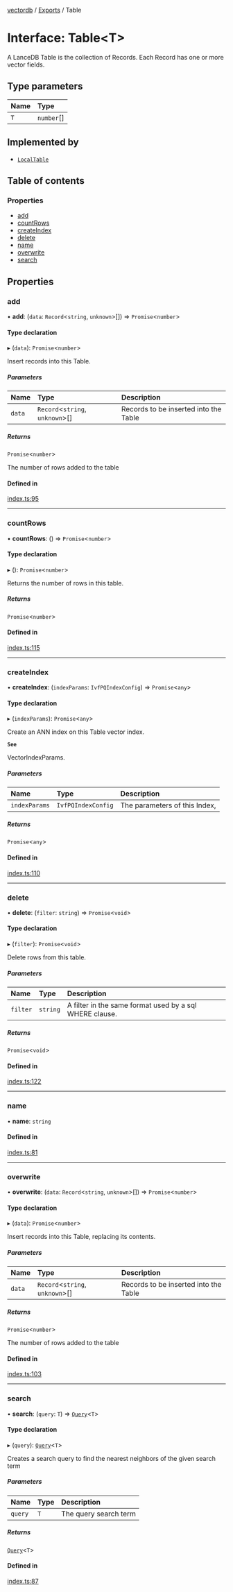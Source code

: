 [vectordb](../README.md) / [Exports](../modules.md) / Table

# Interface: Table<T\>

A LanceDB Table is the collection of Records. Each Record has one or more vector fields.

## Type parameters

| Name | Type |
| :------ | :------ |
| `T` | `number`[] |

## Implemented by

- [`LocalTable`](../classes/LocalTable.md)

## Table of contents

### Properties

- [add](Table.md#add)
- [countRows](Table.md#countrows)
- [createIndex](Table.md#createindex)
- [delete](Table.md#delete)
- [name](Table.md#name)
- [overwrite](Table.md#overwrite)
- [search](Table.md#search)

## Properties

### add

• **add**: (`data`: `Record`<`string`, `unknown`\>[]) => `Promise`<`number`\>

#### Type declaration

▸ (`data`): `Promise`<`number`\>

Insert records into this Table.

##### Parameters

| Name | Type | Description |
| :------ | :------ | :------ |
| `data` | `Record`<`string`, `unknown`\>[] | Records to be inserted into the Table |

##### Returns

`Promise`<`number`\>

The number of rows added to the table

#### Defined in

[index.ts:95](https://github.com/lancedb/lancedb/blob/7247834/node/src/index.ts#L95)

___

### countRows

• **countRows**: () => `Promise`<`number`\>

#### Type declaration

▸ (): `Promise`<`number`\>

Returns the number of rows in this table.

##### Returns

`Promise`<`number`\>

#### Defined in

[index.ts:115](https://github.com/lancedb/lancedb/blob/7247834/node/src/index.ts#L115)

___

### createIndex

• **createIndex**: (`indexParams`: `IvfPQIndexConfig`) => `Promise`<`any`\>

#### Type declaration

▸ (`indexParams`): `Promise`<`any`\>

Create an ANN index on this Table vector index.

**`See`**

VectorIndexParams.

##### Parameters

| Name | Type | Description |
| :------ | :------ | :------ |
| `indexParams` | `IvfPQIndexConfig` | The parameters of this Index, |

##### Returns

`Promise`<`any`\>

#### Defined in

[index.ts:110](https://github.com/lancedb/lancedb/blob/7247834/node/src/index.ts#L110)

___

### delete

• **delete**: (`filter`: `string`) => `Promise`<`void`\>

#### Type declaration

▸ (`filter`): `Promise`<`void`\>

Delete rows from this table.

##### Parameters

| Name | Type | Description |
| :------ | :------ | :------ |
| `filter` | `string` | A filter in the same format used by a sql WHERE clause. |

##### Returns

`Promise`<`void`\>

#### Defined in

[index.ts:122](https://github.com/lancedb/lancedb/blob/7247834/node/src/index.ts#L122)

___

### name

• **name**: `string`

#### Defined in

[index.ts:81](https://github.com/lancedb/lancedb/blob/7247834/node/src/index.ts#L81)

___

### overwrite

• **overwrite**: (`data`: `Record`<`string`, `unknown`\>[]) => `Promise`<`number`\>

#### Type declaration

▸ (`data`): `Promise`<`number`\>

Insert records into this Table, replacing its contents.

##### Parameters

| Name | Type | Description |
| :------ | :------ | :------ |
| `data` | `Record`<`string`, `unknown`\>[] | Records to be inserted into the Table |

##### Returns

`Promise`<`number`\>

The number of rows added to the table

#### Defined in

[index.ts:103](https://github.com/lancedb/lancedb/blob/7247834/node/src/index.ts#L103)

___

### search

• **search**: (`query`: `T`) => [`Query`](../classes/Query.md)<`T`\>

#### Type declaration

▸ (`query`): [`Query`](../classes/Query.md)<`T`\>

Creates a search query to find the nearest neighbors of the given search term

##### Parameters

| Name | Type | Description |
| :------ | :------ | :------ |
| `query` | `T` | The query search term |

##### Returns

[`Query`](../classes/Query.md)<`T`\>

#### Defined in

[index.ts:87](https://github.com/lancedb/lancedb/blob/7247834/node/src/index.ts#L87)
